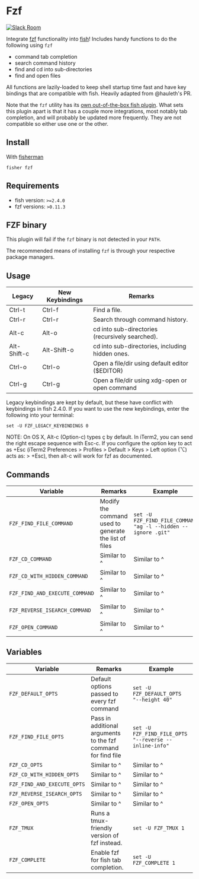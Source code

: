 # Fzf

[![Slack Room][slack-badge]][slack-link]

Integrate [fzf](https://github.com/junegunn/fzf) functionality into [fish](https://github.com/fish-shell/fish-shell)! Includes handy functions to do the following using `fzf`

* command tab completion
* search command history
* find and cd into sub-directories
* find and open files

All functions are lazily-loaded to keep shell startup time fast and have key bindings that are compatible with fish. Heavily adapted from @hauleth's PR.

Note that the `fzf` utility has its [own out-of-the-box fish plugin](https://github.com/junegunn/fzf/blob/master/shell/key-bindings.fish). What sets this plugin apart is that it has a couple more integrations, most notably tab completion, and will probably be updated more frequently. They are not compatible so either use one or the other.
## Install

With [fisherman]

```
fisher fzf
```

## Requirements

* fish version: `>=2.4.0`
* fzf versions: `>0.11.3`

## FZF binary
This plugin will fail if the `fzf` binary is not detected in your `PATH`.

The recommended means of installing `fzf` is through your respective
package managers. 

## Usage

| Legacy      | New Keybindings   | Remarks                                                       |
| -------     | ----------------- | ------------------------------------------------------------- |
| Ctrl-t      | Ctrl-f            | Find a file.                                                  |
| Ctrl-r      | Ctrl-r            | Search through command history.                               |
| Alt-c       | Alt-o             | cd into sub-directories (recursively searched).               |
| Alt-Shift-c | Alt-Shift-o       | cd into sub-directories, including hidden ones.               |
| Ctrl-o      | Ctrl-o            | Open a file/dir using default editor ($EDITOR)                |
| Ctrl-g      | Ctrl-g            | Open a file/dir using xdg-open or open command                |

Legacy keybindings are kept by default, but these have conflict with
keybindings in fish 2.4.0. If you want to use the new keybindings,
enter the following into your terminal:

```
set -U FZF_LEGACY_KEYBINDINGS 0
```

NOTE: On OS X, Alt-c (Option-c) types ç by default. In iTerm2, you can
send the right escape sequence with Esc-c. If you configure the option
key to act as +Esc (iTerm2 Preferences > Profiles > Default > Keys >
Left option (⌥) acts as: > +Esc), then alt-c will work for fzf as
documented.


## Commands
| Variable                       | Remarks                                               | Example                                                       |
| ------------------------------ | ----------------------------------------------------- | ------------------------------------------------------------- |
| `FZF_FIND_FILE_COMMAND`        | Modify the command used to generate the list of files | `set -U FZF_FIND_FILE_COMMAND "ag -l --hidden --ignore .git"` |
| `FZF_CD_COMMAND`               | Similar to ^                                          | Similar to ^                                                  |
| `FZF_CD_WITH_HIDDEN_COMMAND`   | Similar to ^                                          | Similar to ^                                                  |
| `FZF_FIND_AND_EXECUTE_COMMAND` | Similar to ^                                          | Similar to ^                                                  |
| `FZF_REVERSE_ISEARCH_COMMAND`  | Similar to ^                                          | Similar to ^                                                  |
| `FZF_OPEN_COMMAND`             | Similar to ^                                          | Similar to ^                                                  |

## Variables
| Variable                    | Remarks                                                        | Example                                               |
| --------------------------- | -------------------------------------------------------------- | ----------------------------------------------------  |
| `FZF_DEFAULT_OPTS`          | Default options passed to every fzf command                    | `set -U FZF_DEFAULT_OPTS "--height 40"`               |
| `FZF_FIND_FILE_OPTS`        | Pass in additional arguments to the fzf command for find file  | `set -U FZF_FIND_FILE_OPTS "--reverse --inline-info"` |
| `FZF_CD_OPTS`               | Similar to ^                                                   | Similar to ^                                          |
| `FZF_CD_WITH_HIDDEN_OPTS`   | Similar to ^                                                   | Similar to ^                                          |
| `FZF_FIND_AND_EXECUTE_OPTS` | Similar to ^                                                   | Similar to ^                                          |
| `FZF_REVERSE_ISEARCH_OPTS`  | Similar to ^                                                   | Similar to ^                                          |
| `FZF_OPEN_OPTS`             | Similar to ^                                                   | Similar to ^                                          |
| `FZF_TMUX`                  | Runs a tmux-friendly version of fzf instead.                   | `set -U FZF_TMUX 1`                                   |
| `FZF_COMPLETE`              | Enable fzf for fish tab completion.                            | `set -U FZF_COMPLETE 1`                               |

[tmux]:https://tmux.github.io/
[slack-link]: https://fisherman-wharf.herokuapp.com
[slack-badge]: https://fisherman-wharf.herokuapp.com/badge.svg
[fisherman]: https://github.com/fisherman/fisherman
